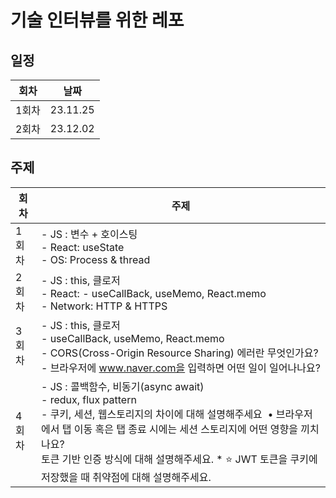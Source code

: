 # 기술 인터뷰를 위한 레포

## 일정

| 회차  | 날짜     |
| ----- | -------- |
| 1회차 | 23.11.25 |
| 2회차 | 23.12.02 |

## 주제
|회차|주제|
|---|---|
|1회차|- JS : 변수 + 호이스팅<br> - React: useState<br> - OS: Process & thread|
|2회차|- JS : this, 클로저<br> - React: - useCallBack, useMemo, React.memo<br> - Network: HTTP & HTTPS|
|3회차|- JS : this, 클로저<br> - useCallBack, useMemo, React.memo<br>- CORS(Cross-Origin Resource Sharing) 에러란 무엇인가요?<br>- 브라우저에 www.naver.com을 입력하면 어떤 일이 일어나나요?|
|4회차|- JS : 콜백함수, 비동기(async await)<br>- redux, flux pattern<br>- 쿠키, 세션, 웹스토리지의 차이에 대해 설명해주세요 	•	브라우저에서 탭 이동 혹은 탭 종료 시에는 세션 스토리지에 어떤 영향을 끼치나요?<br>토큰 기반 인증 방식에 대해 설명해주세요. * ⭐ JWT 토큰을 쿠키에 저장했을 때 취약점에 대해 설명해주세요.|
